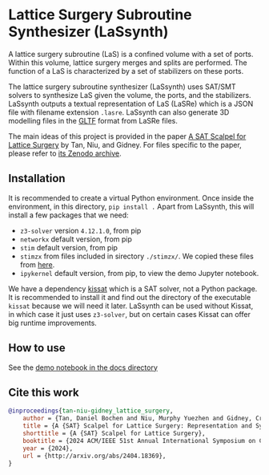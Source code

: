 # Lattice Surgery Subroutine Synthesizer (LaSsynth)
A lattice surgery subroutine (LaS) is a confined volume with a set of ports.
Within this volume, lattice surgery merges and splits are performed.
The function of a LaS is characterized by a set of stabilizers on these ports.

The lattice surgery subroutine synthesizer (LaSsynth) uses SAT/SMT solvers to synthesize LaS given the volume, the ports, and the stabilizers.
LaSsynth outputs a textual representation of LaS (LaSRe) which is a JSON file with filename extension `.lasre`.
LaSsynth can also generate 3D modelling files in the [GLTF](https://www.khronos.org/gltf/) format from LaSRe files.

The main ideas of this project is provided in the paper [A SAT Scalpel for Lattice Surgery](http://arxiv.org/abs/2404.18369) by Tan, Niu, and Gidney.
For files specific to the paper, please refer to [its Zenodo archive](https://zenodo.org/doi/10.5281/zenodo.11051465).

## Installation
It is recommended to create a virtual Python environment. Once inside the environment, in this directory, `pip install .`
Apart from LaSsynth, this will install a few packages that we need: 
  - `z3-solver` version `4.12.1.0`, from pip
  - `networkx` default version, from pip
  - `stim` default version, from pip
  - `stimzx` from files included in sirectory `./stimzx/`. We copied these files from [here](https://github.com/quantumlib/Stim/tree/0fdddef863cfe777f3f2086a092ba99785725c07/glue/zx).
  - `ipykernel` default version, from pip, to view the demo Jupyter notebook.

We have a dependency [kissat](https://github.com/arminbiere/kissat) which is a SAT solver, not a Python package. 
It is recommended to install it and find out the directory of the executable `kissat` because we will need it later.
LaSsynth can be used without Kissat, in which case it just uses `z3-solver`, but on certain cases Kissat can offer big runtime improvements.

## How to use
See the [demo notebook in the docs directory](docs/demo.ipynb)

## Cite this work
```bibtex
@inproceedings{tan-niu-gidney_lattice_surgery,
    author = {Tan, Daniel Bochen and Niu, Murphy Yuezhen and Gidney, Craig},
	title = {A {SAT} Scalpel for Lattice Surgery: Representation and Synthesis of Subroutines for Surface-Code Fault-Tolerant Quantum Computing},
	shorttitle = {A {SAT} Scalpel for Lattice Surgery},
	booktitle = {2024 ACM/IEEE 51st Annual International Symposium on Computer Architecture ({ISCA})},
	year = {2024},
    url = {http://arxiv.org/abs/2404.18369},
}
```

